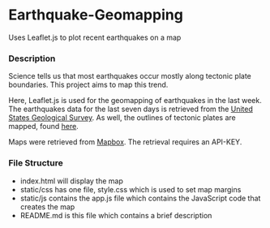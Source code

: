 # Earthquake-Geomapping
Uses Leaflet.js to plot recent earthquakes on a map

### Description
Science tells us that most earthquakes occur mostly along tectonic plate boundaries.  This project aims to map this trend.

Here, Leaflet.js is used for the geomapping of earthquakes in the last week.  The earthquakes data for the last seven days is retrieved from the [United States Geological Survey](https://earthquake.usgs.gov/earthquakes/feed/v1.0/geojson.php).  As well, the outlines of tectonic plates are mapped, found [here](https://github.com/fraxen/tectonicplates).

Maps were retrieved from [Mapbox](https://www.mapbox.com/).  The retrieval requires an API-KEY.

### File Structure
 - index.html will display the map
 - static/css has one file, style.css which is used to set map margins
 - static/js contains the app.js file which contains the JavaScript code that creates the map
 - README.md is this file which contains a brief description
